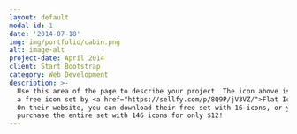 ```yaml
---
layout: default
modal-id: 1
date: '2014-07-18'
img: img/portfolio/cabin.png
alt: image-alt
project-date: April 2014
client: Start Bootstrap
category: Web Development
description: >-
  Use this area of the page to describe your project. The icon above is part of
  a free icon set by <a href="https://sellfy.com/p/8Q9P/jV3VZ/">Flat Icons</a>.
  On their website, you can download their free set with 16 icons, or you can
  purchase the entire set with 146 icons for only $12!
---
```

